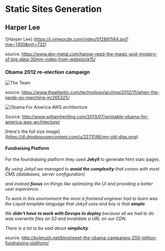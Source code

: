 # Static Sites Generation

## Harper Lee

![Harper Lee] (https://i.vimeocdn.com/video/512881564.jpg?mw=1300&mh=732)

source: https://www.dev-metal.com/harper-reed-the-magic-and-mystery-of-big-data-30min-video-from-webstock15/

### Obama 2012 re-election campaign

![The Team](https://flic.kr/p/dqrwLw)

source: https://www.theatlantic.com/technology/archive/2012/11/when-the-nerds-go-marching-in/265325/

![Obama For America AWS architecture](http://hertling.wpengine.com/wp-content/uploads/2013/07/AWSOFA.png) 

Source: http://www.williamhertling.com/2013/07/printable-obama-for-america-aws-architecture/

[Here's the full size image] (https://dl.dropboxusercontent.com/u/2273146/my-old-digs.png)

#### Fundraising Platform

For the foundraising platform they used **Jekyll** to generate html staic pages.

*By using Jekyll we managed to **avoid the complexity** that comes with most CMS (databases, server configuration)*

*and instead **focus** on things like optimizing the UI and providing a better user experience.*

*To work in this environment the most a frontend engineer had to learn was the Liquid template language that Jekyll uses and boy is that **simple**.*

*We **didn't have to work with Devops to deploy** because all we had to do was overwrite files on S3 and invalidate a URL on our CDN.*

*There is a lot to be said about **simplicity**.*

source: http://kylerush.net/blog/meet-the-obama-campaigns-250-million-fundraising-platform/



